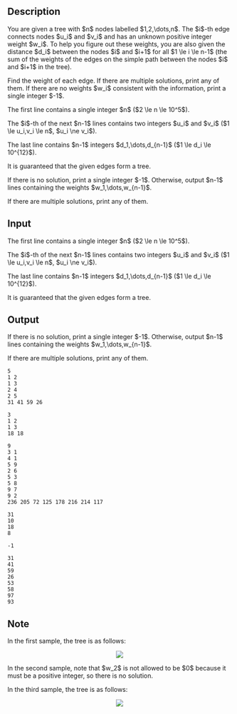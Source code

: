 ## Description

<div><p>You are given a tree with $n$ nodes labelled $1,2,\dots,n$. The $i$-th edge connects nodes $u_i$ and $v_i$ and has an unknown positive integer weight $w_i$. To help you figure out these weights, you are also given the distance $d_i$ between the nodes $i$ and $i+1$ for all $1 \le i \le n-1$ (the sum of the weights of the edges on the simple path between the nodes $i$ and $i+1$ in the tree).</p><p>Find the weight of each edge. If there are multiple solutions, print any of them. If there are no weights $w_i$ consistent with the information, print a single integer $-1$.</p></div><div class="input-specification"><p>The first line contains a single integer $n$ ($2 \le n \le 10^5$).</p><p>The $i$-th of the next $n-1$ lines contains two integers $u_i$ and $v_i$ ($1 \le u_i,v_i \le n$, $u_i \ne v_i$).</p><p>The last line contains $n-1$ integers $d_1,\dots,d_{n-1}$ ($1 \le d_i \le 10^{12}$).</p><p>It is guaranteed that the given edges form a tree.</p></div><div class="output-specification"><p>If there is no solution, print a single integer $-1$. Otherwise, output $n-1$ lines containing the weights $w_1,\dots,w_{n-1}$.</p><p>If there are multiple solutions, print any of them.</p></div>

## Input

<p>The first line contains a single integer $n$ ($2 \le n \le 10^5$).</p><p>The $i$-th of the next $n-1$ lines contains two integers $u_i$ and $v_i$ ($1 \le u_i,v_i \le n$, $u_i \ne v_i$).</p><p>The last line contains $n-1$ integers $d_1,\dots,d_{n-1}$ ($1 \le d_i \le 10^{12}$).</p><p>It is guaranteed that the given edges form a tree.</p>

## Output

<p>If there is no solution, print a single integer $-1$. Otherwise, output $n-1$ lines containing the weights $w_1,\dots,w_{n-1}$.</p><p>If there are multiple solutions, print any of them.</p>





```input1
5
1 2
1 3
2 4
2 5
31 41 59 26
```




```input2
3
1 2
1 3
18 18
```




```input3
9
3 1
4 1
5 9
2 6
5 3
5 8
9 7
9 2
236 205 72 125 178 216 214 117
```




```output1
31
10
18
8
```




```output2
-1
```




```output3
31
41
59
26
53
58
97
93
```



## Note

<p>In the first sample, the tree is as follows:</p><center> <img class="tex-graphics" src="file://tvIewtGF.png" style="max-width: 100.0%;max-height: 100.0%;"> </center><p>In the second sample, note that $w_2$ is not allowed to be $0$ because it must be a positive integer, so there is no solution.</p><p>In the third sample, the tree is as follows:</p><center> <img class="tex-graphics" src="file://brweMdOR.png" style="max-width: 100.0%;max-height: 100.0%;"> </center>
